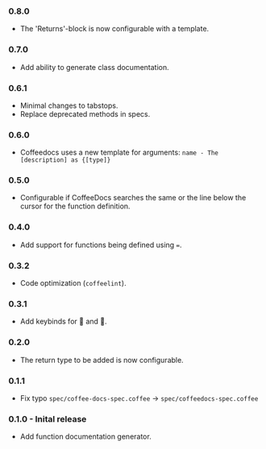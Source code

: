 ### 0.8.0
 * The 'Returns'-block is now configurable with a template.

### 0.7.0
 * Add ability to generate class documentation.

### 0.6.1
 * Minimal changes to tabstops.
 * Replace deprecated methods in specs.

### 0.6.0
* Coffeedocs uses a new template for arguments:
  `name - The [description] as {[type]}`

### 0.5.0
* Configurable if CoffeeDocs searches the same or the line below the cursor for the function definition.

### 0.4.0
* Add support for functions being defined using `=`.

### 0.3.2
* Code optimization (`coffeelint`).

### 0.3.1
* Add keybinds for :penguin: and :apple:.

### 0.2.0
* The return type to be added is now configurable.

### 0.1.1
* Fix typo `spec/coffee-docs-spec.coffee` → `spec/coffeedocs-spec.coffee`

### 0.1.0 - Inital release
* Add function documentation generator.
